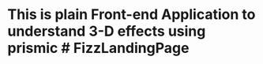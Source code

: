 # This is plain Front-end Application to understand 3-D effects using prismic #   F i z z L a n d i n g P a g e  
 